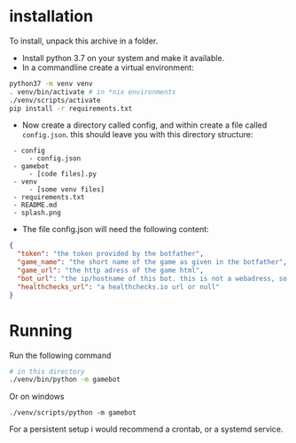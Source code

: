 # installation
To install, unpack this archive in a folder.

 - Install python 3.7 on your system and make it available.
 - In a commandline create a virtual environment:
 
```bash
python37 -m venv venv
. venv/bin/activate # in *nix environments
./venv/scripts/activate
pip install -r requirements.txt
```
 - Now create a directory called config, and within create a file called `config.json`. this should leave you with this directory structure:
 
```
 - config
     - config.json
 - gamebot
     - [code files].py
 - venv
     - [some venv files]
 - requirements.txt
 - README.md
 - splash.png
```

 - The file config.json will need the following content: 
 
```json
{
  "token": "the token provided by the botfather",
  "game_name": "the short name of the game as given in the botfather",
  "game_url": "the http adress of the game html",
  "bot_url": "the ip/hostname of this bot. this is not a webadress, so don't prefix it with http://. it should be in the form of 127.0.0.1 or google.com",
  "healthchecks_url": "a healthchecks.io url or null"
}
```

# Running
Run the following command
```bash
# in this directory
./venv/bin/python -m gamebot
```
Or on windows
```
./venv/scripts/python -m gamebot
```

For a persistent setup i would recommend a crontab, or a systemd service.